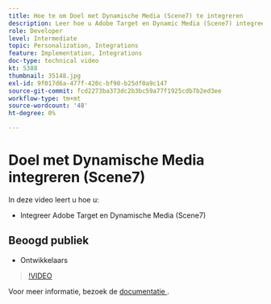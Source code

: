 ```yaml
---
title: Hoe te om Doel met Dynamische Media (Scene7) te integreren
description: Leer hoe u Adobe Target en Dynamic Media (Scene7) integreert.
role: Developer
level: Intermediate
topic: Personalization, Integrations
feature: Implementation, Integrations
doc-type: technical video
kt: 5388
thumbnail: 35148.jpg
exl-id: 9f017d6a-477f-420c-bf90-b25df0a9c147
source-git-commit: fcd2273ba373dc2b3bc59a77f1925cdb7b2ed3ee
workflow-type: tm+mt
source-wordcount: '48'
ht-degree: 0%

---
```


# Doel met Dynamische Media integreren (Scene7)

In deze video leert u hoe u:

* Integreer Adobe Target en Dynamische Media (Scene7)

## Beoogd publiek

* Ontwikkelaars

>[!VIDEO](https://video.tv.adobe.com/v/35148/?quality=12)

Voor meer informatie, bezoek de [&#x200B; documentatie &#x200B;](https://experienceleague.adobe.com/docs/target/using/administer/scene7-settings.html?lang=nl-NL).

